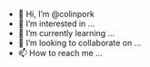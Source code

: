 - 👋 Hi, I’m @colinpork
- 👀 I’m interested in ...
- 🌱 I’m currently learning ...
- 💞️ I’m looking to collaborate on ...
- 📫 How to reach me ...

<!---
colinpork/colinpork is a ✨ special ✨ repository because its `README.md` (this file) appears on your GitHub profile.
You can click the Preview link to take a look at your changes.
--->
